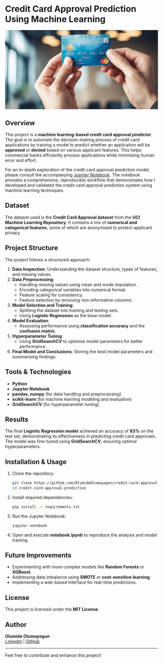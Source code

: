 # Credit Card Approval Prediction Using Machine Learning

![credit card](images/credit_card_banner.png)

## Overview
This project is a **machine learning-based credit card approval predictor**. The goal is to automate the decision-making process of credit card applications by training a model to predict whether an application will be **approved** or **denied** based on various applicant features. This helps commercial banks efficiently process applications while minimising human error and effort.

For an in-depth exploration of the credit card approval prediction model, please consult the accompanying [Jupyter Notebook](notebook.ipynb). The notebook provides a comprehensive, reproducible workflow that demonstrates how I developed and validated the credit card approval prediction system using machine learning techniques.

## Dataset
The dataset used is the **Credit Card Approval dataset** from the **UCI Machine Learning Repository**. It contains a mix of **numerical and categorical features**, some of which are anonymised to protect applicant privacy.

## Project Structure
The project follows a structured approach:

1. **Data Inspection**: Understanding the dataset structure, types of features, and missing values.
2. **Data Preprocessing**:
   - Handling missing values using mean and mode imputation.
   - Encoding categorical variables into numerical format.
   - Feature scaling for consistency.
   - Feature selection by removing non-informative columns.
3. **Model Selection and Training**:
   - Splitting the dataset into training and testing sets.
   - Using **Logistic Regression** as the base model.
4. **Model Evaluation**:
   - Assessing performance using **classification accuracy** and the **confusion matrix**.
6. **Hyperparameter Tuning**:
   - Using **GridSearchCV** to optimise model parameters for better performance.
7. **Final Model and Conclusions**: Storing the best model parameters and summarising findings.

## Tools & Technologies
- **Python**
- **Jupyter Notebook**
- **pandas, numpy** (for data handling and preprocessing)
- **scikit-learn** (for machine learning modeling and evaluation)
- **GridSearchCV** (for hyperparameter tuning)

## Results
The final **Logistic Regression model** achieved an accuracy of **83%** on the test set, demonstrating its effectiveness in predicting credit card approvals. The model was fine-tuned using **GridSearchCV**, ensuring optimal hyperparameters.

## Installation & Usage
1. Clone the repository:
   ```bash
   git clone https://github.com/OlumideOlumayegun/credit-card-approval-prediction.git
   cd credit-card-approval-prediction
   ```
2. Install required dependencies:
   ```bash
   pip install -r requirements.txt
   ```
3. Run the Jupyter Notebook:
   ```bash
   jupyter notebook
   ```
4. Open and execute **notebook.ipynb** to reproduce the analysis and model training.

## Future Improvements
- Experimenting with more complex models like **Random Forests** or **XGBoost**.
- Addressing data imbalance using **SMOTE** or **cost-sensitive learning**.
- Implementing a web-based interface for real-time predictions.

## License
This project is licensed under the **MIT License**.

## Author
**Olumide Olumayegun**  
[LinkedIn](https://www.linkedin.com/in/olumide-olumayegun-phd-fhea-miet-r-eng-coren-5a844127/?originalSubdomain=uk) | [GitHub](https://github.com/OlumideOlumayegun)

---
Feel free to contribute and enhance this project!

